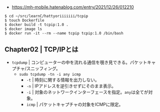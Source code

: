 - https://mh-mobile.hatenablog.com/entry/2021/12/26/012210

```
$ cd ~/src/learnC/hattyoriiiiiii/tcpip
$ touch Dockerfile
$ docker build -t tcpip:1.0 .
$ docker image ls
$ docker run -it --rm --name tcpip tcpip:1.0 /bin/bash
```

## Chapter02 | TCP/IPとは

- `tcpdump` | コンピューターの中を流れる通信を覗き見できる。パケットキャプチャ/スニッフィング。
  - `sudo tcpdump -tn -i any icmp`
    - `-t` | 時刻に関する情報を出力しない。
    - `-n` | IPアドレスを逆引きせずにそのまま表示。
    - `-i` | 対象のネットワークインターフェースを指定。`any`は全てが対象。
    - `icmp` | パケットキャプチャの対象をICMPに限定。
